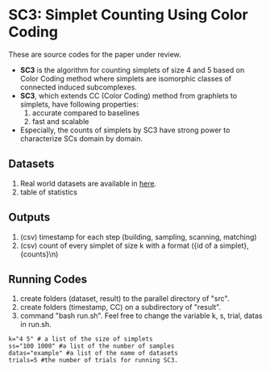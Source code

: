 # SC3: Simplet Counting Using Color Coding

These are source codes for the paper under review.


* **SC3** is the algorithm for counting simplets of size 4 and 5 based on Color Coding method where simplets are isomorphic classes of connected induced subcomplexes.
* **SC3**, which extends CC (Color Coding) method from graphlets to simplets, have following properties:
  1. accurate compared to baselines
  2. fast and scalable
* Especially, the counts of simplets by SC3 have strong power to characterize SCs domain by domain.



## Datasets 
1. Real world datasets are available in [here](https://www.cs.cornell.edu/~arb/data/). 
2. table of statistics


  
## Outputs
1. (csv) timestamp for each step (building, sampling, scanning, matching)
2. (csv) count of every simplet of size k with a format ({id of a simplet}, {counts}\n)


## Running Codes
1. create folders (dataset, result) to the parallel directory of "src".
2. create folders (timestamp, CC) on a subdirectory of "result".
3. command "bash run.sh". Feel free to change the variable k, s, trial, datas in run.sh. 

```
k="4 5" # a list of the size of simplets
ss="100 1000" #a list of the number of samples
datas="example" #a list of the name of datasets
trials=5 #the number of trials for running SC3.
```
